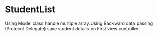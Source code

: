 # StudentList
Using Model class handle multiple array.Using Backward data passing (Protocol Delegate) save student details on First view controller.
